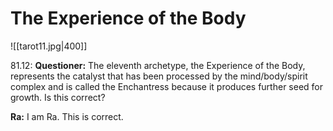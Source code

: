 # The Experience of the Body
![[tarot11.jpg|400]]

81.12: **Questioner:** The eleventh archetype, the Experience of the Body, represents the catalyst that has been processed by the mind/body/spirit complex and is called the Enchantress because it produces further seed for growth. Is this correct?

**Ra:** I am Ra. This is correct.

